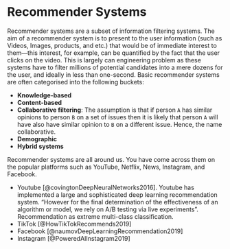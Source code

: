 # Recommender Systems
Recommender systems are a subset of information filtering systems. The aim of a recommender system is to present to the user information (such as Videos, Images, products, and etc.) that would be of immediate interest to them—this interest, for example, can be quantified by the fact that the user clicks on the video. This is largely can engineering problem as these systems have to filter millions of potential candidates into a mere dozens for the user, and ideally in less than one-second. Basic recommender systems are often categorised into the following buckets:

* **Knowledge-based**
* **Content-based**
* **Collaborative filtering**: The assumption is that if person `A` has similar opinions to person `B` on a set of issues then it is likely that person `A` will have also have similar opinion to `B` on a different issue. Hence, the name collaborative.
* **Demographic**
* **Hybrid systems**

Recommender systems are all around us. You have come across them on the popular platforms such as YouTube, Netflix, News, Instagram, and Facebook.

* Youtube [@covingtonDeepNeuralNetworks2016].  Youtube has implemented a large and sophisticated deep learning recommendation system. “However for the final determination of the effectiveness of an algorithm or model, we rely on A/B testing via live experiments”. Recommendation as extreme multi-class classification.
* TikTok [@HowTikTokRecommends2019]
* Facebook [@naumovDeepLearningRecommendation2019] 
* Instagram [@PoweredAIInstagram2019]